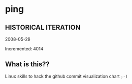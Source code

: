 # ping

## HISTORICAL ITERATION
2008-05-29

Incremented: 4014

## What is this?? 
Linux skills to hack the github commit visualization chart `;-)`
